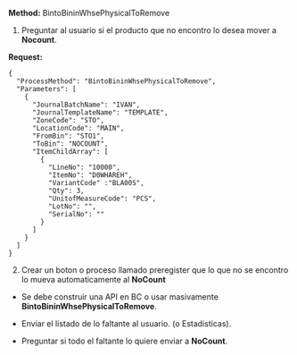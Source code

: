 **Method:** BintoBininWhsePhysicalToRemove

1. Preguntar al usuario si el producto que no encontro lo desea mover a **Nocount**.

**Request:**
```
{
  "ProcessMethod": "BintoBininWhsePhysicalToRemove",
  "Parameters": [
    {
      "JournalBatchName": "IVAN",
      "JournalTemplateName": "TEMPLATE",
      "ZoneCode": "STO",
      "LocationCode": "MAIN",
      "FromBin": "STO1",
      "ToBin": "NOCOUNT",
      "ItemChildArray": [
        {
          "LineNo": "10000",
          "ItemNo": "D0WHAREH",
          "VariantCode" :"BLA00S",
          "Qty": 3,
          "UnitofMeasureCode": "PCS",
          "LotNo": "",
          "SerialNo": ""
        }
      ]
    }
  ]
}
```

2. Crear un boton o proceso llamado preregister que lo que no se encontro lo mueva automaticamente al **NoCount**

- Se debe construir una API en BC o usar masivamente **BintoBininWhsePhysicalToRemove**.

- Enviar el listado de lo faltante al usuario. (o Estadisticas).

- Preguntar si todo el faltante lo quiere enviar a **NoCount**.
 